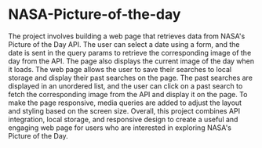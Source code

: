# NASA-Picture-of-the-day
The project involves building a web page that retrieves data from NASA's Picture of the Day API. The user can select a date using a form, and the date is sent in the query params to retrieve the corresponding image of the day from the API. The page also displays the current image of the day when it loads.
The web page allows the user to save their searches to local storage and display their past searches on the page. The past searches are displayed in an unordered list, and the user can click on a past search to fetch the corresponding image from the API and display it on the page.
To make the page responsive, media queries are added to adjust the layout and styling based on the screen size. Overall, this project combines API integration, local storage, and responsive design to create a useful and engaging web page for users who are interested in exploring NASA's Picture of the Day.
